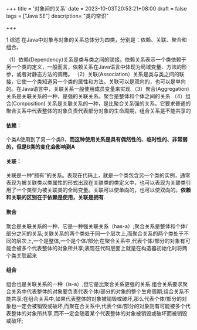 +++
title = '对象间的关系'
date = 2023-10-03T20:53:21+08:00
draft = false
tags = ["Java SE"]
description= "类的常识"

+++

1 综述
在Java中对象与对象的关系总体分为四类，分别是：依赖、关联、聚合和组合。

（1）依赖(Dependency)关系是类与类之间的联接。依赖关系表示一个类依赖于另一个类的定义，一般而言，依赖关系在Java语言中体现为局域变量、方法的形参，或者对静态方法的调用。
（2）关联(Association）关系是类与类之间的联接，它使一个类知道另一个类的属性和方法。关联可以是双向的，也可以是单向的。在Java语言中，关联关系一般使用成员变量来实现
（3）聚合(Aggregation) 关系是关联关系的一种，是强的关联关系。聚合是整体和个体之间的关系
（4）组合(Composition) 关系是关联关系的一种，是比聚合关系强的关系。它要求普通的聚合关系中代表整体的对象负责代表部分对象的生命周期，组合关系是不能共享的

#### 依赖：

个类A使用到了另一个类B，**而这种使用关系是具有偶然性的、临时性的、非常弱的，但是B类的变化会影响到A**

#### 关联：

关联是一种“拥有”的关系。表现在代码上，就是一个类包含另一个类的实例，通常表现为被关联类以类属性的形式出现在关联类的类定义中，也可以表现为关联类引用了一个类型为被关联类的全局变量。关联可以使单向的，也可以使双向的。**依赖和关联的区别在于依赖是使用，关联是拥有**.

####  聚合

聚合是关联关系的一种，它是一种强关联关系（has-a）;聚合关系是整体和个体/部分之间的关系;关联关系的两个类处于同一个层次上,而聚合关系的两个类处于不同的层次上,一个是整体,一个是个体/部分;在聚合关系中,代表个体/部分的对象有可能会被多个代表整体的对象所共享;表现在代码层面上就是在构造器初始化时将两个类关联起来

#### 组合

组合也是关联关系的一种（is-a）,但它是比聚合关系更强的关系.组合关系要求聚合关系中代表整体的对象要负责代表个体/部分的对象的整个生命周期;组合关系不能共享;在组合关系中,如果代表整体的对象被销毁或破坏,那么代表个体/部分的对象也一定会被销毁或破坏,而聚在合关系中,代表个体/部分的对象则有可能被多个代表整体的对象所共享,而不一定会随着某个代表整体的对象被销毁或破坏而被销毁或破坏;

